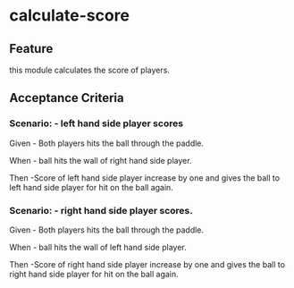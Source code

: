 # calculate-score

## Feature

this module calculates the score of players.

## Acceptance Criteria

### Scenario: - left hand side player scores

  Given - Both players hits the ball through the paddle.

  When - ball hits the wall of right hand side player.

  Then -Score of left hand side player increase by one and
  gives the ball to left hand side player for hit on the
  ball again.
  
  ### Scenario: - right hand side player scores.

  Given - Both players hits the ball through the paddle.

  When - ball hits the wall of left hand side player.

  Then -Score of right hand side player increase by one and
  gives the ball to right hand side player for hit on the
  ball again.
